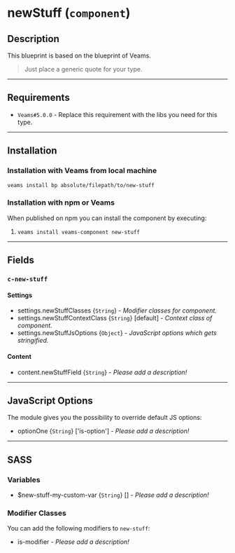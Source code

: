 
# newStuff (`component`)

## Description

This blueprint is based on the blueprint of Veams.

> Just place a generic quote for your type.

-----------

## Requirements
- `Veams#5.0.0` - Replace this requirement with the libs you need for this type.

-----------

## Installation

### Installation with Veams from local machine

`veams install bp absolute/filepath/to/new-stuff`

### Installation with npm or Veams

When published on npm you can install the component by executing:

1. `veams install veams-component new-stuff`

-----------

## Fields

### `c-new-stuff`

#### Settings
- settings.newStuffClasses {`String`} - _Modifier classes for component._
- settings.newStuffContextClass {`String`} [default] - _Context class of component._ 
- settings.newStuffJsOptions {`Object`} - _JavaScript options which gets stringified._

#### Content
- content.newStuffField {`String`} - _Please add a description!_

-------------

## JavaScript Options

The module gives you the possibility to override default JS options:

- optionOne {`String`} ['is-option'] - _Please add a description!_

------------

## SASS

### Variables

- $new-stuff-my-custom-var {`String`} [] - _Please add a description!_

### Modifier Classes

You can add the following modifiers to `new-stuff`:
- is-modifier - _Please add a description!_
